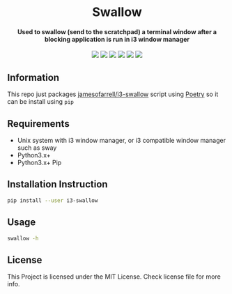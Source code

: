 <h1 align="center">
  Swallow
</h1>
<h4 align="center">Used to swallow (send to the scratchpad) a terminal window after a blocking application is run in i3 window manager</h4>

<p align="center">
  <img src="https://img.shields.io/badge/Maintained%3F-Yes-green?style=for-the-badge">
  <img src="https://img.shields.io/github/license/jamesofarrell/i3-swallow?style=for-the-badge">
  <img src="https://img.shields.io/github/issues/jamesofarrell/i3-swallow?color=violet&style=for-the-badge">
  <img src="https://img.shields.io/github/stars/jamesofarrell/i3-swallow?style=for-the-badge">
  <img src="https://img.shields.io/github/forks/jamesofarrell/i3-swallow?color=teal&style=for-the-badge">
  <img src="https://github.com/jamesofarrell/i3-swallow/blob/master/Swallow.gif">
</p>

## Information

This repo just packages [jamesofarrell/i3-swallow](https://github.com/jamesofarrell/i3-swallow) script using [Poetry](https://python-poetry.org/)
so it can be install using `pip`

## Requirements

- Unix system with i3 window manager, or i3 compatible window manager such as sway
- Python3.x+
- Python3.x+ Pip

## Installation Instruction

```bash
pip install --user i3-swallow
```

## Usage

```bash
swallow -h
```

## License

This Project is licensed under the MIT License. Check license file for more info.
